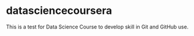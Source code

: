 # datasciencecoursera
This is a test for Data Science Course
to develop  skill in Git and GitHub use.
